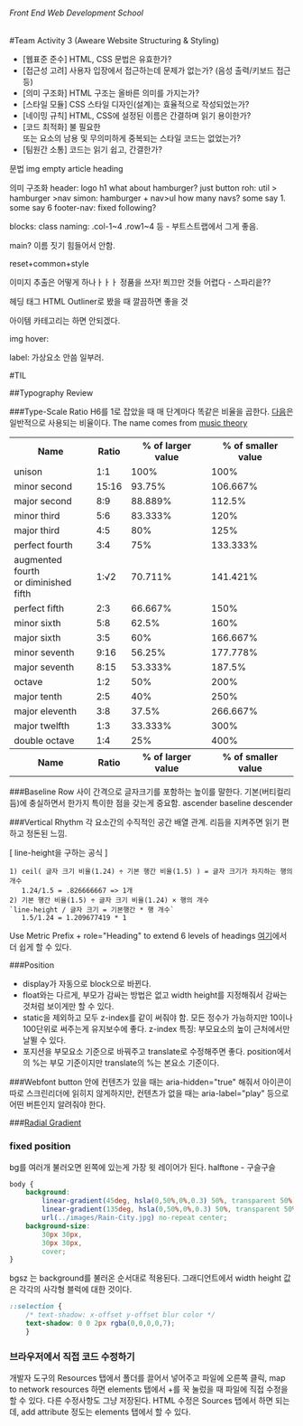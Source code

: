 ###### Front End Web Development School

#Team Activity 3 (Aweare Website Structuring & Styling)
- [웹표준 준수] HTML, CSS 문법은 유효한가?
- [접근성 고려] 사용자 입장에서 접근하는데 문제가 없는가? (음성 출력/키보드 접근 등)
- [의미 구조화] HTML 구조는 올바른 의미를 가지는가?
- [스타일 모듈] CSS 스타일 디자인(설계)는 효율적으로 작성되었는가?
- [네이밍 규칙] HTML, CSS에 설정된 이름은 간결하며 읽기 용이한가?
- [코드 최적화] 불 필요한 <div> 또는 <span> 요소의 남용 및 무의미하게 중복되는 스타일 코드는 없었는가?
- [팀원간 소통] 코드는 읽기 쉽고, 간결한가?

문법
img empty
article heading


의미 구조화
header: logo h1 
what about hamburger? just button
roh: util > hamburger >nav
simon: hamburger + nav>ul
how many navs? some say 1. some say 6
footer-nav: fixed following?

blocks:
class naming: .col-1~4 .row1~4 등 - 부트스트랩에서 그게 좋음.



main? 이름 짓기 힘들어서 안함. 

reset+common+style

이미지 추출은 어떻게 하나ㅏㅏㅏ
정품을 쓰자!
쬐끄만 것들 어렵다 - 스파리읕??

헤딩 태그 HTML Outliner로 봤을 때 깔끔하면 좋을 것

아이템 카테고리는 하면 안되겠다.

img hover: 

label: 가상요소 안씀 일부러.


#TIL

##Typography Review

###Type-Scale Ratio
H6를 1로 잡았을 때 매 단계마다 똑같은 비율을 곱한다. [다음](http://www.type-scale.com)은 일반적으로 사용되는 비율이다.
The name comes from [music theory](https://24ways.org/2011/composing-the-new-canon#h5o-8)

<table class="full">
		<tr>
			<th>Name </th>
			<th>Ratio </th>
			<th>% of larger value </th>
			<th>% of smaller value </th>
		</tr>
		<tr>
			<td> unison </td>
			<td> 1:1 </td>
			<td> 100% </td>
			<td> 100% </td>
		</tr>
		<tr>
			<td> minor second </td>
			<td> 15:16 </td>
			<td> 93.75% </td>
			<td> 106.667% </td>
		</tr>
		<tr>
			<td> major second </td>
			<td> 8:9 </td>
			<td> 88.889% </td>
			<td> 112.5% </td>
		</tr>
		<tr>
			<td> minor third </td>
			<td> 5:6 </td>
			<td> 83.333% </td>
			<td> 120% </td>
		</tr>
		<tr>
			<td> major third </td>
			<td> 4:5 </td>
			<td> 80% </td>
			<td> 125% </td>
		</tr>
		<tr>
			<td> perfect fourth </td>
			<td> 3:4 </td>
			<td> 75% </td>
			<td> 133.333% </td>
		</tr>
		<tr>
			<td> augmented fourth <br />
or diminished fifth </td>
			<td> 1:√2 </td>
			<td> 70.711% </td>
			<td> 141.421% </td>
		</tr>
		<tr>
			<td> perfect fifth </td>
			<td> 2:3 </td>
			<td> 66.667% </td>
			<td> 150% </td>
		</tr>
		<tr>
			<td> minor sixth </td>
			<td> 5:8 </td>
			<td> 62.5% </td>
			<td> 160% </td>
		</tr>
		<tr>
			<td> major sixth </td>
			<td> 3:5 </td>
			<td> 60% </td>
			<td> 166.667% </td>
		</tr>
		<tr>
			<td> minor seventh </td>
			<td> 9:16 </td>
			<td> 56.25% </td>
			<td> 177.778% </td>
		</tr>
		<tr>
			<td> major seventh </td>
			<td> 8:15 </td>
			<td> 53.333% </td>
			<td> 187.5% </td>
		</tr>
		<tr>
			<td> octave </td>
			<td> 1:2 </td>
			<td> 50% </td>
			<td> 200% </td>
		</tr>
		<tr>
			<td> major tenth </td>
			<td> 2:5 </td>
			<td> 40% </td>
			<td> 250% </td>
		</tr>
		<tr>
			<td> major eleventh </td>
			<td> 3:8 </td>
			<td> 37.5% </td>
			<td> 266.667% </td>
		</tr>
		<tr>
			<td> major twelfth </td>
			<td> 1:3 </td>
			<td> 33.333% </td>
			<td> 300% </td>
		</tr>
		<tr>
			<td> double octave </td>
			<td> 1:4 </td>
			<td> 25% </td>
			<td> 400% </td>
		</tr>
		<tr>
			<th>Name </th>
			<th>Ratio </th>
			<th>% of larger value </th>
			<th>% of smaller value </th>
		</tr>
</table>

###Baseline
Row 사이 간격으로 글자크기를 포함하는 높이를 말한다.
기본(버티컬리듬)에 충실하면서 한가지 특이한 점을 갖는게 중요함. 
ascender
baseline
descender

###Vertical Rhythm
각 요소간의 수직적인 공간 배열 관계. 리듬을 지켜주면 읽기 편하고 정돈된 느낌.

[ line-height을 구하는 공식 ]

	1) ceil( 글자 크기 비율(1.24) ÷ 기본 행간 비율(1.5) ) = 글자 크기가 차지하는 행의 개수
	   1.24/1.5 = .826666667 => 1개
	2) 기본 행간 비율(1.5) ÷ 글자 크기 비율(1.24) × 행의 개수
	`line-height / 글자 크기 = 기본행간 * 행 개수`
	   1.5/1.24 = 1.209677419 * 1


Use Metric Prefix + role="Heading" to extend 6 levels of headings
[여기](http://www.gridlover.net/try)에서 더 쉽게 할 수 있다.

###Position
- display가 자동으로 block으로 바뀐다.
- float와는 다르게, 부모가 감싸는 방법은 없고 width height를 지정해줘서 감싸는 것처럼 보이게만 할 수 있다.
- static을 제외하고 모두 z-index를 같이 써줘야 함. 모든 정수가 가능하지만 10이나 100단위로 써주는게 유지보수에 좋다. z-index 특징: 부모요소의 높이 근처에서만 날뛸 수 있다.
- 포지션을 부모요소 기준으로 바꿔주고 translate로 수정해주면 좋다. position에서의 %는 부모 기준이지만 translate의 %는 본요소 기준이다. 

###Webfont
button 안에 컨텐츠가 있을 때는 aria-hidden="true" 해줘서 아이콘이 따로 스크린리더에 읽히지 않게하지만,
컨텐츠가 없을 때는 aria-label="play" 등으로 어떤 버튼인지 알려줘야 한다. 

###[Radial Gradient](https://developer.mozilla.org/en-US/docs/Web/CSS/radial-gradient)

### fixed position
bg를 여러개 불러오면 왼쪽에 있는게 가장 윗 레이어가 된다.
halftone - 구슬구슬
```css
body {
	background: 
		linear-gradient(45deg, hsla(0,50%,0%,0.3) 50%, transparent 50%), 
		linear-gradient(135deg, hsla(0,50%,0%,0.3) 50%, transparent 50%), 
		url(../images/Rain-City.jpg) no-repeat center;
	background-size: 
		30px 30px, 
		30px 30px, 
		cover;
}
```
bgsz 는 background를 불러온 순서대로 적용된다. 그래디언트에서 width height 값은 각각의 사각형 블럭에 대한 것이다.

```css
::selection {
	/* text-shadow: x-offset y-offset blur color */
	text-shadow: 0 0 2px rgba(0,0,0,0,7);
	}
```

### 브라우저에서 직접 코드 수정하기
개발자 도구의 Resources 탭에서 폴더를 끌어서 넣어주고 파일에 오른쪽 클릭, map to network resources 하면 elements 탭에서 +를 꾹 눌렀을 때 파일에 직접 수정을 할 수 있다. 다른 수정사항도 그냥 저장된다. HTML 수정은 Sources 탭에서 하면 되는데, add attribute 정도는 elements 탭에서 할 수 있다. 